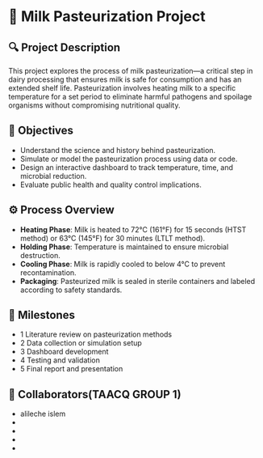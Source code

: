 # 🥛 Milk Pasteurization Project

## 🔍 Project Description
This project explores the process of milk pasteurization—a critical step in dairy processing that ensures milk is safe for consumption and has an extended shelf life. Pasteurization involves heating milk to a specific temperature for a set period to eliminate harmful pathogens and spoilage organisms without compromising nutritional quality.

## 🎯 Objectives
- Understand the science and history behind pasteurization.
- Simulate or model the pasteurization process using data or code.
- Design an interactive dashboard to track temperature, time, and microbial reduction.
- Evaluate public health and quality control implications.

## ⚙️ Process Overview
- **Heating Phase**: Milk is heated to 72°C (161°F) for 15 seconds (HTST method) or 63°C (145°F) for 30 minutes (LTLT method).
- **Holding Phase**: Temperature is maintained to ensure microbial destruction.
- **Cooling Phase**: Milk is rapidly cooled to below 4°C to prevent recontamination.
- **Packaging**: Pasteurized milk is sealed in sterile containers and labeled according to safety standards.

## 📅 Milestones
- 1  Literature review on pasteurization methods
- 2  Data collection or simulation setup
- 3  Dashboard development
- 4  Testing and validation
- 5  Final report and presentation

## 👥 Collaborators(TAACQ GROUP 1)
- alileche islem
- 
- 
- 
-



